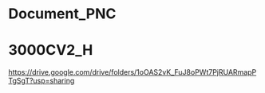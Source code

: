 # Document_PNC 
# 3000CV2_H
https://drive.google.com/drive/folders/1oOAS2vK_FuJ8oPWt7PjRUARmapPTgSgT?usp=sharing
